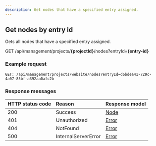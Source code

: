 ```yaml
---
description: Get nodes that have a specified entry assigned.
---
```

## Get nodes by entry id

Gets all nodes that have a specified entry assigned.

<span class="label label--get">GET</span> /api/management/projects/**{projectId}**/nodes?entryId=**{entry-id}**

### Example request

```http
GET: /api/management/projects/website/nodes?entryId=d6bdea41-729c-4a07-85bf-a392aa0afc2b
```

### Response messages

| HTTP status code | Reason | Response model |
|:-|:-|:-|
| 200 | Success | [Node](/model/node.md) |
| 401 | Unauthorized | [Error](/key-concepts/errors.md) |
| 404 | NotFound | [Error](/key-concepts/errors.md) |
| 500 | InternalServerError | [Error](/key-concepts/errors.md) |
